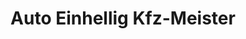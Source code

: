 ---
title: "Auto Einhellig Kfz-Meister"
url: /muenchen/auto-einhellig-kfz-meister/
shop: Autowerkstatt
---